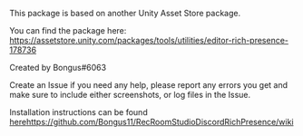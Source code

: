 This package is based on another Unity Asset Store package.

You can find the package here: https://assetstore.unity.com/packages/tools/utilities/editor-rich-presence-178736

Created by Bongus#6063

Create an Issue if you need any help, please report any errors you get and make sure to include either screenshots, or log files in the Issue.

Installation instructions can be found [here](https://github.com/Bongus11/RecRoomStudioDiscordRichPresence/wiki)https://github.com/Bongus11/RecRoomStudioDiscordRichPresence/wiki
